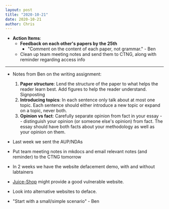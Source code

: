 ```yaml
---
layout: post
title: "2020-10-21"
date: 2020-10-21
author: Chris
---
```


- **Action Items**: 
	- **Feedback on each other's papers by the 25th**
		- "Comment on the content of each paper, not grammar." - Ben
	- Clean up team meeting notes and send them to CTNG, along with reminder regarding access info

------------


- Notes from Ben on the writing assignment:
	1. **Paper structure**:
	Lend the structure of the paper to what helps the reader learn best.
	Add figures to help the reader understand.
	Signposting
	2.  **Introducing topics**:
	In each sentence only talk about at most one topic.
	Each sentence should either introduce a new topic or expand on a topic, never both.
	3. **Opinion vs fact**:
	Carefully separate opinion from fact in your essay -- distinguish your opinion (or someone else's opinion) from fact.
	The essay should have both facts about your methodology as well as your opinion on them.


- Last week we sent the AUP/NDAs
- Put team meeting notes in mkdocs and email relevant notes (and reminder) to the CTNG tomorrow
- In 2 weeks we have the website defacement demo, with and without labtainers
- [Juice-Shop](https://owasp.org/www-project-juice-shop/ "Juice-Shop") might provide a good vulnerable website.
- Look into alternative websites to deface.
- "Start with a small/simple scenario" - Ben

